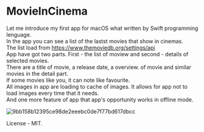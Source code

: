 # MovieInCinema

Let me introduce my first app for macOS what written by Swift programming lenguage.<br/>
In the app you can see a list of the lastst movies that show in cinemas.<br/>
The list load from https://www.themoviedb.org/settings/api<br/>
App have got two parts. First - the list of moview and second - details of selected movies.<br/>
There are a title of movie, a release date, a overview. of movie and similar movies in the detail part.<br/>
If some movies like you, it can note like favourite.<br/>
All images in app are loading to cache of images. It allows for app not to load images every time that it needs.<br/>
And one more feature of app that app's opportunity works in offline mode.<br/>

![9bb158b12395ce98de2eeebc0de7f77bd617dbcc](https://user-images.githubusercontent.com/15982074/117174655-9f2c0180-add6-11eb-97bd-3d49e5947c32.gif)


License - MIT.
